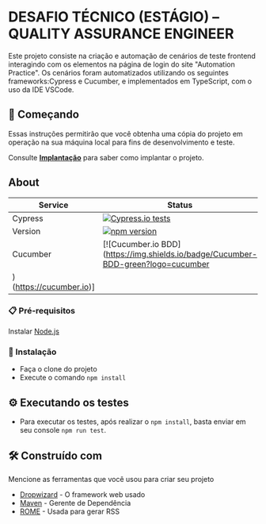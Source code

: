 # DESAFIO TÉCNICO (ESTÁGIO) – QUALITY ASSURANCE ENGINEER

Este projeto consiste na criação e automação de cenários de teste frontend interagindo com os elementos na página de login do site "Automation Practice". Os cenários foram automatizados utilizando os seguintes frameworks:Cypress e Cucumber, e implementados em TypeScript, com o uso da IDE VSCode.

## 🚀 Começando

Essas instruções permitirão que você obtenha uma cópia do projeto em operação na sua máquina local para fins de desenvolvimento e teste.

Consulte **[Implantação](#-implanta%C3%A7%C3%A3o)** para saber como implantar o projeto.
## About ##

| Service       | Status  |
| ------------- |---------|
|Cypress        |  [![Cypress.io tests](https://img.shields.io/badge/cypress.io-tests-green.svg?style=flat-square)](https://cypress.io)|
|Version        | [![npm version](https://badge.fury.io/js/cypress.svg)](https://badge.fury.io/js/cypress)|
|Cucumber       | [![Cucumber.io BDD](https://img.shields.io/badge/Cucumber-BDD-green?logo=cucumber
)(https://cucumber.io)]|

### 📋 Pré-requisitos

Instalar [Node.js](https://nodejs.org/en/download/)

### 🔧 Instalação

* Faça o clone do projeto
* Execute o comando ```npm install```

## ⚙️ Executando os testes

* Para executar os testes, após realizar o ```npm install```, basta enviar em seu console ```npm run test```.

## 🛠️ Construído com

Mencione as ferramentas que você usou para criar seu projeto

* [Dropwizard](http://www.dropwizard.io/1.0.2/docs/) - O framework web usado
* [Maven](https://maven.apache.org/) - Gerente de Dependência
* [ROME](https://rometools.github.io/rome/) - Usada para gerar RSS
